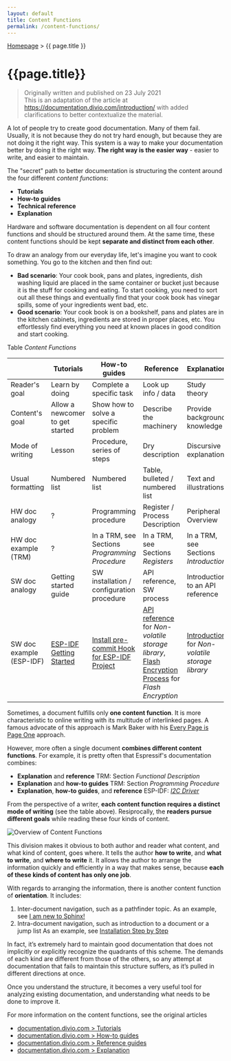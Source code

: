 ```yaml
---
layout: default
title: Content Functions
permalink: /content-functions/
---
```


[Homepage](./index.md) > {{ page.title }}

# {{page.title}}

> Originally written and published on 23 July 2021<br>
> This is an adaptation of the article at <https://documentation.divio.com/introduction/> with added clarifications to better contextualize the material.

A lot of people try to create good documentation. Many of them fail. Usually, it is not because they do not try hard enough, but because they are not doing it the right way. This system is a way to make your documentation better by doing it the right way. **The right way is the easier way** - easier to write, and easier to maintain.

The "secret" path to better documentation is structuring the content around the four different *content functions*:

* **Tutorials**
* **How-to guides**
* **Technical reference**
* **Explanation**

Hardware and software documentation is dependent on all four content functions and should be structured around them. At the same time, these content functions should be kept **separate and distinct from each other**.

To draw an analogy from our everyday life, let's imagine you want to cook something. You go to the kitchen and then find out:

* **Bad scenario**: Your cook book, pans and plates, ingredients, dish washing liquid are placed in the same container or bucket just because it is the stuff for cooking and eating. To start cooking, you need to sort out all these things and eventually find that your cook book has vinegar spills, some of your ingredients went bad, etc.
* **Good scenario**: Your cook book is on a bookshelf, pans and plates are in the kitchen cabinets, ingredients are stored in proper places, etc. You effortlessly find everything you need at known places in good condition and start cooking.

Table *Content Functions*

| | Tutorials | How-to guides | Reference | Explanation |
| --- | --- | --- | --- | --- |
| Reader's goal | Learn by doing | Complete a specific task | Look up info / data | Study theory |
| Content's goal | Allow a newcomer to get started | Show how to solve a specific problem | Describe the machinery | Provide background knowledge |
| Mode of writing | Lesson | Procedure, series of steps | Dry description | Discursive explanation |
| Usual formatting | Numbered list | Numbered list | Table, bulleted / numbered list | Text and illustrations |
| HW doc analogy | ? | Programming procedure | Register / Process Description | Peripheral Overview |
| HW doc example (TRM) | ? | In a TRM, see Sections *Programming Procedure* | In a TRM, see Sections *Registers* | In a TRM, see Sections *Introduction*
| SW doc analogy | Getting started guide | SW installation / configuration procedure | API reference, SW process | Introduction to an API reference |
| SW doc example (ESP-IDF) | [ESP-IDF Getting Started](https://docs.espressif.com/projects/esp-idf/en/latest/esp32/get-started/index.html) | [Install pre-commit Hook for ESP-IDF Project](https://docs.espressif.com/projects/esp-idf/en/latest/esp32/contribute/install-pre-commit-hook.html) | [API reference](https://docs.espressif.com/projects/esp-idf/en/latest/esp32/api-reference/storage/nvs_flash.html#api-reference) for *Non-volatile storage library*, [Flash Encryption Process](https://docs.espressif.com/projects/esp-idf/en/latest/esp32/security/flash-encryption.html#flash-encryption-process) for *Flash Encryption* | [Introduction](https://docs.espressif.com/projects/esp-idf/en/latest/esp32/api-reference/storage/nvs_flash.html#non-volatile-storage-library) for *Non-volatile storage library* |

Sometimes, a document fulfills only **one content function**. It is more characteristic to online writing with its multitude of interlinked pages. A famous advocate of this approach is Mark Baker with his [Every Page is Page One](https://everypageispageone.com/the-book/) approach.

However, more often a single document **combines different content functions**. For example, it is pretty often that Espressif's documentation combines:

* **Explanation** and **reference**
  TRM: Section *Functional Description*
* **Explanation** and **how-to guides**
  TRM: Section *Programming Procedure*
* **Explanation**, **how-to guides**, and **reference**
  ESP-IDF: [*I2C Driver*](https://docs.espressif.com/projects/esp-idf/en/latest/esp32/api-reference/peripherals/i2c.html)

From the perspective of a writer, **each content function requires a distinct mode of writing** (see the table above). Resiprocally, the **readers pursue different goals** while reading these four kinds of content.

![Overview of Content Functions](https://documentation.divio.com/_images/overview.png "Overview of Content Functions")

This division makes it obvious to both author and reader what content, and what kind of content, goes where. It tells the author **how to write**, and **what to write**, and **where to write** it. It allows the author to arrange the information quickly and efficiently in a way that makes sense, because **each of these kinds of content has only one job**.

With regards to arranging the information, there is another content function of **orientation**. It includes:

1. Inter-document navigation, such as a pathfinder topic.
   As an example, see [I am new to Sphinx!](https://docs.espressif.com/projects/esp-idf/en/latest/esp32/contribute/documenting-code.html#ok-but-i-am-new-to-sphinx)
2.  Intra-document navigation, such as introduction to a document or a jump list
As an example, see [Installation Step by Step](https://docs.espressif.com/projects/esp-idf/en/latest/esp32/get-started/index.html#installation-step-by-step)

In fact, it’s extremely hard to maintain good documentation that does not implicitly or explicitly recognize the quadrants of this scheme. The demands of each kind are different from those of the others, so any attempt at documentation that fails to maintain this structure suffers, as it’s pulled in different directions at once.

Once you understand the structure, it becomes a very useful tool for analyzing existing documentation, and understanding what needs to be done to improve it.

For more information on the content functions, see the original articles

* [documentation.divio.com > Tutorials](https://documentation.divio.com/tutorials/#)
* [documentation.divio.com > How-to guides](https://documentation.divio.com/how-to-guides/)
* [documentation.divio.com > Reference guides](https://documentation.divio.com/reference/)
* [documentation.divio.com > Explanation](https://documentation.divio.com/explanation/)
